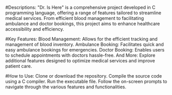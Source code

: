 #Descriptions:
"Dr. Is Here" is a comprehensive project developed in C programming language, offering a range of features tailored to streamline medical services. 
From efficient blood management to facilitating ambulance and doctor bookings, this project aims to enhance healthcare accessibility and efficiency.

#Key Features:
Blood Management: Allows for the efficient tracking and management of blood inventory.
Ambulance Booking: Facilitates quick and easy ambulance bookings for emergencies.
Doctor Booking: Enables users to schedule appointments with doctors hassle-free.
And More: Explore additional features designed to optimize medical services and improve patient care.

#How to Use:
Clone or download the repository.
Compile the source code using a C compiler.
Run the executable file.
Follow the on-screen prompts to navigate through the various features and functionalities.
